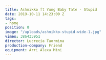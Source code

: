 ```yaml
---
title: Ashnikko ft Yung Baby Tate - Stupid
date: 2019-10-11 14:23:00 Z
tags:
- home
position: 0
image: "/uploads/ashnikko-stupid-wide-1.jpg"
vimeo: 386435951
director: Lucrecia Taormina
production-company: Friend
equipment: Arri Alexa Mini
---
```


